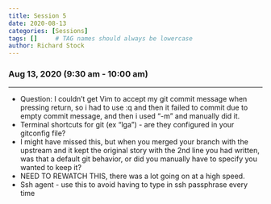 ```yaml
---
title: Session 5
date: 2020-08-13
categories: [Sessions]
tags: []     # TAG names should always be lowercase
author: Richard Stock
---
```


### Aug 13, 2020 (9:30 am - 10:00 am)
---

- Question:  I couldn’t get Vim to accept my git commit message when pressing return, so i had to use :q and then it failed to commit due to empty commit message, and then i used “-m” and manually did it.
- Terminal shortcuts for git (ex “lga”) - are they configured in your gitconfig file?
- I might have missed this, but when you merged your branch with the upstream and it kept the original story with the 2nd line you had written, was that a default git behavior, or did you manually have to specify you wanted to keep it?
- NEED TO REWATCH THIS, there was a lot going on at a high speed.
- Ssh agent - use this to avoid having to type in ssh passphrase every time